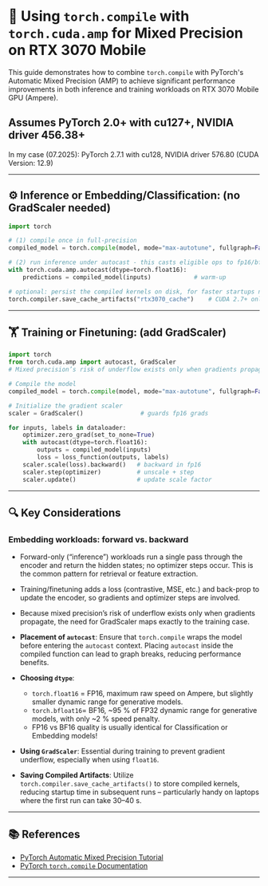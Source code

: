 # 🧠 Using `torch.compile` with `torch.cuda.amp` for Mixed Precision on RTX 3070 Mobile

This guide demonstrates how to combine `torch.compile` with PyTorch's Automatic Mixed Precision (AMP) to achieve significant performance improvements in both inference and training workloads on RTX 3070 Mobile GPU (Ampere).

## Assumes  PyTorch 2.0+ with cu127+, NVIDIA driver 456.38+
In my case (07.2025): PyTorch 2.7.1 with cu128, NVIDIA driver 576.80 (CUDA Version: 12.9)

---

## ⚙️ Inference or Embedding/Classification: (no GradScaler needed)

```python
import torch

# (1) compile once in full-precision
compiled_model = torch.compile(model, mode="max-autotune", fullgraph=False)

# (2) run inference under autocast - this casts eligible ops to fp16/bf16
with torch.cuda.amp.autocast(dtype=torch.float16):
    predictions = compiled_model(inputs)            # warm-up

# optional: persist the compiled kernels on disk, for faster startups next time
torch.compiler.save_cache_artifacts("rtx3070_cache")    # CUDA 2.7+ only
```

---

## 🏋️ Training or Finetuning: (add GradScaler)

```python
import torch
from torch.cuda.amp import autocast, GradScaler
# Mixed precision’s risk of underflow exists only when gradients propagate, so GradScaler is needed for training

# Compile the model
compiled_model = torch.compile(model, mode="max-autotune", fullgraph=False)

# Initialize the gradient scaler
scaler = GradScaler()                # guards fp16 grads

for inputs, labels in dataloader:
    optimizer.zero_grad(set_to_none=True)
    with autocast(dtype=torch.float16):
        outputs = compiled_model(inputs)
        loss = loss_function(outputs, labels)
    scaler.scale(loss).backward()   # backward in fp16
    scaler.step(optimizer)          # unscale + step
    scaler.update()                 # update scale factor
```

---

## 🔍 Key Considerations

### Embedding workloads: forward vs. backward
* Forward-only (“inference”) workloads run a single pass through the encoder and return the hidden states; no optimizer steps occur. This is the common pattern for retrieval or feature extraction. 
* Training/finetuning adds a loss (contrastive, MSE, etc.) and back-prop to update the encoder, so gradients and optimizer steps are involved. 
* Because mixed precision’s risk of underflow exists only when gradients propagate, the need for GradScaler maps exactly to the training case.

* **Placement of `autocast`**: Ensure that `torch.compile` wraps the model before entering the `autocast` context. Placing `autocast` inside the compiled function can lead to graph breaks, reducing performance benefits.

* **Choosing `dtype`**:

  * `torch.float16` = FP16, maximum raw speed on Ampere, but slightly smaller dynamic range for generative models. 
  * `torch.bfloat16`= BF16, ~95 % of FP32 dynamic range for generative models, with only ~2 % speed penalty.
  * FP16 vs BF16 quality is usually identical for Classification or Embedding models!

* **Using `GradScaler`**: Essential during training to prevent gradient underflow, especially when using `float16`.

* **Saving Compiled Artifacts**: Utilize `torch.compiler.save_cache_artifacts()` to store compiled kernels, reducing startup time in subsequent runs – particularly handy on laptops where the first run can take 30–40 s.

---

## 📚 References

* [PyTorch Automatic Mixed Precision Tutorial](https://pytorch.org/tutorials/recipes/recipes/amp_recipe.html)
* [PyTorch `torch.compile` Documentation](https://pytorch.org/docs/stable/generated/torch.compile.html)

---

